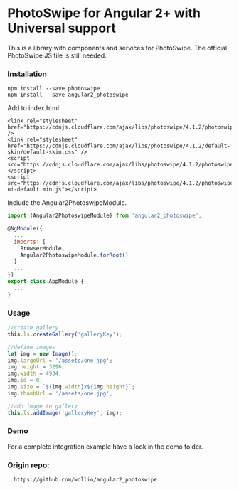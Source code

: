 # PhotoSwipe for Angular 2+ with Universal support

This is a library with components and services for PhotoSwipe.
The official PhotoSwipe JS file is still needed.

### Installation

```
npm install --save photoswipe
npm install --save angular2_photoswipe
```
Add to index.html
```
<link rel="stylesheet" href="https://cdnjs.cloudflare.com/ajax/libs/photoswipe/4.1.2/photoswipe.min.css" />
<link rel="stylesheet" href="https://cdnjs.cloudflare.com/ajax/libs/photoswipe/4.1.2/default-skin/default-skin.css" />
<script src="https://cdnjs.cloudflare.com/ajax/libs/photoswipe/4.1.2/photoswipe.min.js"></script>
<script src="https://cdnjs.cloudflare.com/ajax/libs/photoswipe/4.1.2/photoswipe-ui-default.min.js"></script>
```
Include the Angular2PhotoswipeModule.
```js
import {Angular2PhotoswipeModule} from 'angular2_photoswipe';

@NgModule({
  ...
  imports: [
    BrowserModule,
    Angular2PhotoswipeModule.forRoot()
  ]
  ...
})
export class AppModule {
  ...
}
```

### Usage

```js
//create gallery
this.ls.createGallery('galleryKey');

//define images
let img = new Image();
img.largeUrl = '/assets/one.jpg';
img.height = 3296;
img.width = 4934;
img.id = 0;
img.size = `${img.width}x${img.height}`;
img.thumbUrl = '/assets/one.jpg';

//add image to gallery
this.ls.addImage('galleryKey', img);
```

### Demo

For a complete integration example have a look in the demo folder.


### Origin repo:
```
  https://github.com/wollio/angular2_photoswipe
```

